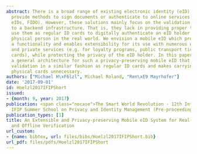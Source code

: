 ```yaml
---
abstract: There is a broad range of existing electronic identity (eID) systems which
  provide methods to sign documents or authenticate to online services (e.g. governmental
  eIDs, FIDO). However, these solutions mainly focus on the validation of an identity
  to a backend infrastructure. That is, they lack in providing proper techniques to
  use them as regular ID cards to digitally authenticate an eID holder to another
  physical person in the real world. We envision a mobile eID which provides such
  a functionality and enables extensibility for its use with numerous different public
  and private services (e.g. for loyalty programs, public transport tickets, students
  cards), while protecting the privacy of the eID holder. In this paper, we present
  a general architecture for such a privacy-preserving mobile eID that allows identity
  validation in a similar fashion as regular ID cards and makes carrying around various
  physical cards unnecessary.
authors: ["Michael H\xF6lzl", Michael Roland, "Ren\xE9 Mayrhofer"]
date: '2017-09-01'
id: Hoelzl2017IFIPShort
issued:
- {month: 9, year: 2017}
publication: <span class="nocase">The Smart World Revolution - 12th International
  IFIP Summer School on Privacy and Identity Management (Pre-proceedings)</span>
publication_types: [1]
title: An Extensible and Privacy-preserving Mobile eID System for Real-world Identification
  and Offline Verification
url_custom:
- {name: bibtex, url: files/bibs/Hoelzl2017IFIPShort.bib}
url_pdf: files/pdfs/Hoelzl2017IFIPShort
---
```

